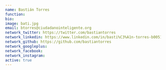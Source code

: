 ```yaml
---
name: Bastián Torres
function: 
bio: 
image: bati.jpg
email: btorres@ciudadanointeligente.org
network_twitter: https://twitter.com/bastiantorres
network_linkedin: https://www.linkedin.com/in/basti%C3%A1n-torres-b0051313a/
network_github: https://github.com/bastiantorres
network_googleplus:
network_facebook:
network_instagram:
active: true
---
```

